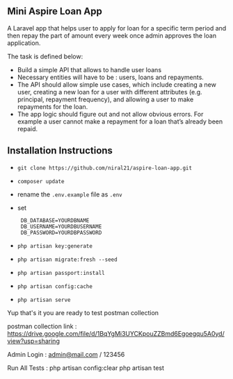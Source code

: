 ## Mini Aspire Loan App

A Laravel app that helps user to apply for loan for a specific term period and then repay the part of amount every week once admin approves the loan application.

The task is defined below:

- Build a simple API that allows to handle user loans
- Necessary entities will have to be : users, loans and repayments.
- The API should allow simple use cases, which include creating a new user, creating a new loan for a user with different attributes (e.g. principal, repayment frequency), and allowing a user to make repayments for the loan.
- The app logic should figure out and not allow obvious errors. For example a user cannot make a repayment for a loan that’s already been repaid.

## Installation Instructions

- `git clone https://github.com/niral21/aspire-loan-app.git`
- `composer update`
- rename the `.env.example` file as `.env`
- set 
    
       DB_DATABASE=YOURDBNAME
       DB_USERNAME=YOURDBUSERNAME
       DB_PASSWORD=YOURDBPASSWORD
      
- `php artisan key:generate`
- `php artisan migrate:fresh --seed`
- `php artisan passport:install`
- `php artisan config:cache`
- `php artisan serve`

Yup that's it you are ready to test postman collection 

postman collection link : https://drive.google.com/file/d/1BqYgMi3UYCKpouZZBmd6Egoegqu5A0yd/view?usp=sharing

Admin Login : admin@mail.com / 123456

Run All Tests : 
php artisan config:clear
php artisan test

